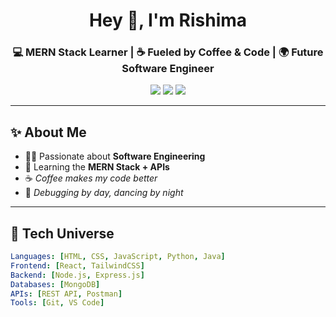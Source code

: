<!-- Hero Section -->
<h1 align="center">Hey 👋, I'm Rishima</h1>
<h3 align="center">💻 MERN Stack Learner | ☕ Fueled by Coffee & Code | 🌍 Future Software Engineer</h3>

<p align="center">
  <a href="mailto:rishima1711@gmail.com"><img src="https://img.shields.io/badge/-Email-red?style=flat-square&logo=gmail&logoColor=white" /></a>
  <a href="https://www.linkedin.com/in/rishima17"><img src="https://img.shields.io/badge/-LinkedIn-blue?style=flat-square&logo=linkedin&logoColor=white" /></a>
  <a href="https://rishima-portfolio.vercel.app/"><img src="https://img.shields.io/badge/-Portfolio-black?style=flat-square&logo=vercel&logoColor=white" /></a>
</p>

---

## ✨ About Me

- 👩‍💻 Passionate about **Software Engineering**  
- 🌱 Learning the **MERN Stack + APIs**  
- ☕ *Coffee makes my code better*  
- 💃 *Debugging by day, dancing by night*  

---

## 🚀 Tech Universe

```yaml
Languages: [HTML, CSS, JavaScript, Python, Java]
Frontend: [React, TailwindCSS]
Backend: [Node.js, Express.js]
Databases: [MongoDB]
APIs: [REST API, Postman]
Tools: [Git, VS Code]
